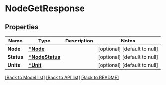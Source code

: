 # NodeGetResponse

## Properties
Name | Type | Description | Notes
------------ | ------------- | ------------- | -------------
**Node** | [***Node**](Node.md) |  | [optional] [default to null]
**Status** | [***NodeStatus**](NodeStatus.md) |  | [optional] [default to null]
**Units** | [***Unit**](Unit.md) |  | [optional] [default to null]

[[Back to Model list]](../README.md#documentation-for-models) [[Back to API list]](../README.md#documentation-for-api-endpoints) [[Back to README]](../README.md)


